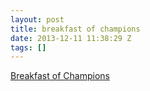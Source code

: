 ```yaml
---
layout: post
title: breakfast of champions
date: 2013-12-11 11:38:29 Z
tags: []
---
```

[Breakfast of Champions](http://instagram.com/p/hx6fBLnWt3/)

